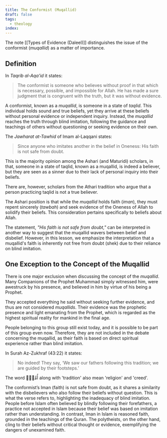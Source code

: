 ```yaml
---
title: The Conformist (Muqallid)
draft: false
tags:
  - theology
index:
---
```

The note [[Types of Evidence (Daleel)]] distinguishes the issue of the conformist (*muqallid*) as a matter of importance. 

## Definition 

In *Taqrib al-Aqa'id* it states:

> The conformist is someone who believes without proof in that which is necessary, possible, and impossible for Allah. He has made a sure judgment that is congruent with the truth, but it was without evidence.

A conformist, known as a *muqallid*, is someone in a state of *taqlid*. This individual holds sound and true beliefs, yet they arrive at these beliefs without personal evidence or independent inquiry. Instead, the *muqallid* reaches the truth through blind imitation, following the guidance and teachings of others without questioning or seeking evidence on their own.

The *Jawharat at-Tawhid* of Imam al-Laqqani states:

> Since anyone who imitates another in the belief in Oneness: His faith is not safe from doubt.

This is the majority opinion among the Ashari (and Maturidi) scholars, in that, someone in a state of taqlid, known as a muqallid, is indeed a believer, but they are seen as a sinner due to their lack of personal inquiry into their beliefs. 

There are, however, scholars from the Athari tradition who argue that a person practicing taqlid is not a true believer. 

The Ashari position is that while the *muqallid* holds faith (*iman*), they must repent sincerely (*tawbah*) and seek evidence of the Oneness of Allah to solidify their beliefs. This consideration pertains specifically to beliefs about Allah. 

The statement, *"His faith is not safe from doubt,"* can be interpreted in another way to suggest that the muqallid wavers between belief and disbelief. However, in this lesson, we emphasize the interpretation that a muqallid's faith is inherently not free from doubt (shek) due to their reliance on blind imitation.

## One Exception to the Concept of the Muqallid
There is one major exclusion when discussing the concept of the *muqallid*. 
Many Companions of the Prophet Muhammad simply witnessed him, were awestruck by his presence, and believed in him by virtue of his being a Prophet. 

They accepted everything he said without seeking further evidence, and thus are not considered *muqallids*. Their evidence was the prophetic presence and light emanating from the Prophet, which is regarded as the highest spiritual reality for mankind in the final age. 

People belonging to this group still exist today, and it is possible to be part of this group even now. Therefore, they are not included in the debate concerning the muqallid, as their faith is based on direct spiritual experience rather than blind imitation.

In Surah Az-Zukhraf (43:22) it states: 

> No indeed! They say, ‘We saw our fathers following this tradition; we are guided by their footsteps.’


The word أُمَّةٍۢ along with 'tradition' also mean 'religion' and 'creed'. 

The conformist’s Iman (faith) is not safe from doubt, as it shares a similarity with the disbelievers who also follow their beliefs without question. This is what the verse refers to, highlighting the inadequacy of blind imitation. People before Islam often believed by blindly following their forefathers, a practice not accepted in Islam because their belief was based on imitation rather than understanding. In contrast, Iman in Islam is reasoned faith, grounded in the teachings of the Quran. The polytheists, on the other hand, cling to their beliefs without critical thought or evidence, exemplifying the dangers of unexamined faith.



